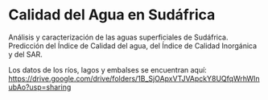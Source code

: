 # Calidad del Agua en Sudáfrica

Análisis y caracterización de las aguas superficiales de Sudáfrica. Predicción del Índice de Calidad del agua, del Índice de Calidad Inorgánica y del SAR.

Los datos de los ríos, lagos y embalses se encuentran aquí: https://drive.google.com/drive/folders/1B_SjOApxVTJVApckY8UQfqWrhWInubAo?usp=sharing
